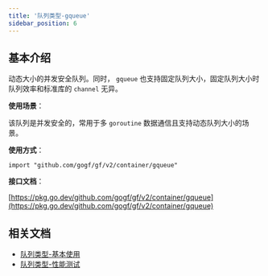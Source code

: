 ```yaml
---
title: '队列类型-gqueue'
sidebar_position: 6
---
```


## 基本介绍

动态大小的并发安全队列。同时， `gqueue` 也支持固定队列大小，固定队列大小时队列效率和标准库的 `channel` 无异。

**使用场景**：

该队列是并发安全的，常用于多 `goroutine` 数据通信且支持动态队列大小的场景。

**使用方式**：

```
import "github.com/gogf/gf/v2/container/gqueue"
```

**接口文档**：

[https://pkg.go.dev/github.com/gogf/gf/v2/container/gqueue](https://pkg.go.dev/github.com/gogf/gf/v2/container/gqueue)

## 相关文档

- [队列类型-基本使用](output/goframe-v2.3-md/组件列表/数据结构/队列类型-gqueue/队列类型-基本使用)
- [队列类型-性能测试](output/goframe-v2.3-md/组件列表/数据结构/队列类型-gqueue/队列类型-性能测试)